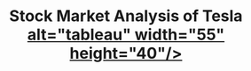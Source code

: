 <h1 align="center">Stock Market Analysis of Tesla <a href="https://public.tableau.com/app/profile/mrankitgupta" target="_blank" rel="noreferrer"> alt="tableau" width="55" height="40"/> </a> </h1>
